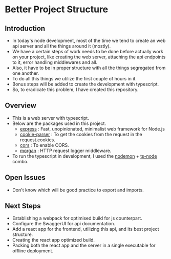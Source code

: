 # Better Project Structure

## Introduction

- In today's node development, most of the time we tend to create an web api server and all the things around it (mostly).
- We have a certain steps of work needs to be done before actually work on your project, like creating the web server, attaching the api endpoints to it, error handling middlewares and all.
- Also, it have to be in proper structure with all the things segregated from one another.
- To do all this things we utilize the first couple of hours in it.
- Bonus steps will be added to create the development with typescript.
- So, to eradicate this problem, I have created this repository.

## Overview

- This is a web server with typescript.
- Below are the packages used in this project.
  - [express](https://expressjs.com/) : Fast, unopinionated, minimalist web framework for Node.js
  - [cookie-parser](https://www.npmjs.com/package/cookie-parser) : To get the cookies from the request in the request.cookies.
  - [cors](https://www.npmjs.com/package/cors) : To enable CORS.
  - [morgan](https://www.npmjs.com/package/morgan) : HTTP request logger middleware.
- To run the typescript in development, I used the [nodemon](https://www.npmjs.com/package/nodemon) + [ts-node](https://www.npmjs.com/package/ts-node) combo.

## Open Issues

- Don't know which will be good practice to export and imports.

## Next Steps

- Establishing a webpack for optimised build for js counterpart.
- Configure the SwaggerUI for api documentation.
- Add a react app for the frontend, utilizing this api, and its best project structure.
- Creating the react app optimized build.
- Packing both the react app and the server in a single executable for offline deployment.
